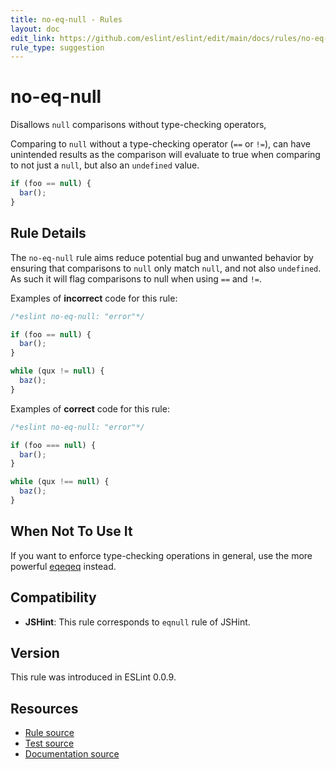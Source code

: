 ```yaml
---
title: no-eq-null - Rules
layout: doc
edit_link: https://github.com/eslint/eslint/edit/main/docs/rules/no-eq-null.md
rule_type: suggestion
---
```

<!-- Note: No pull requests accepted for this file. See README.md in the root directory for details. -->

# no-eq-null

Disallows `null` comparisons without type-checking operators,

Comparing to `null` without a type-checking operator (`==` or `!=`), can have unintended results as the comparison will evaluate to true when comparing to not just a `null`, but also an `undefined` value.

```js
if (foo == null) {
  bar();
}
```

## Rule Details

The `no-eq-null` rule aims reduce potential bug and unwanted behavior by ensuring that comparisons to `null` only match `null`, and not also `undefined`. As such it will flag comparisons to null when using `==` and `!=`.

Examples of **incorrect** code for this rule:

```js
/*eslint no-eq-null: "error"*/

if (foo == null) {
  bar();
}

while (qux != null) {
  baz();
}
```

Examples of **correct** code for this rule:

```js
/*eslint no-eq-null: "error"*/

if (foo === null) {
  bar();
}

while (qux !== null) {
  baz();
}
```

## When Not To Use It

If you want to enforce type-checking operations in general, use the more powerful [eqeqeq](./eqeqeq) instead.

## Compatibility

* **JSHint**: This rule corresponds to `eqnull` rule of JSHint.

## Version

This rule was introduced in ESLint 0.0.9.

## Resources

* [Rule source](https://github.com/eslint/eslint/tree/HEAD/lib/rules/no-eq-null.js)
* [Test source](https://github.com/eslint/eslint/tree/HEAD/tests/lib/rules/no-eq-null.js)
* [Documentation source](https://github.com/eslint/eslint/tree/HEAD/docs/rules/no-eq-null.md)
